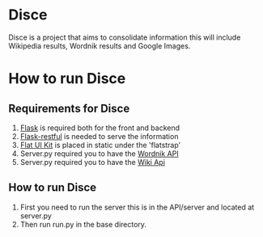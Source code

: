Disce
==============

Disce is a project that aims to consolidate information this will include Wikipedia results, Wordnik results and Google Images.


How to run Disce
==============

Requirements for Disce
--------------
1. [Flask](http://flask.pocoo.org/) is required both for the front and backend
2. [Flask-restful](http://flask.pocoo.org/) is needed to serve the information
3. [Flat UI Kit](http://designmodo.github.io/Flat-UI/) is placed in static under the 'flatstrap'
4. Server.py required you to have the [Wordnik API](https://github.com/wordnik/wordnik-python)
5. Server.py required you to have the [Wiki Api](https://github.com/richardasaurus/wiki-api)

How to run Disce
--------------
1. First you need to run the server this is in the API/server and located at server.py
2. Then run run.py in the base directory.